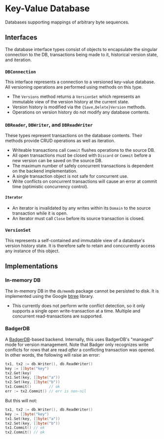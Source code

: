 # Key-Value Database

Databases supporting mappings of arbitrary byte sequences.

## Interfaces

The database interface types consist of objects to encapsulate the singular connection to the DB, transactions being made to it, historical version state, and iteration.

### `DBConnection`

This interface represents a connection to a versioned key-value database. All versioning operations are performed using methods on this type.
  * The `Versions` method returns a `VersionSet` which represents an immutable view of the version history at the current state.
  * Version history is modified via the `{Save,Delete}Version` methods.
  * Operations on version history do not modify any database contents.

### `DBReader`, `DBWriter`, and `DBReadWriter`

These types represent transactions on the database contents. Their methods provide CRUD operations as well as iteration.
  * Writeable transactions call `Commit` flushes operations to the source DB.
  * All open transactions must be closed with `Discard` or `Commit` before a new version can be saved on the source DB.
  * The maximum number of safely concurrent transactions is dependent on the backend implementation.
  * A single transaction object is not safe for concurrent use.
  * Write conflicts on concurrent transactions will cause an error at commit time (optimistic concurrency control).

#### `Iterator`

  * An iterator is invalidated by any writes within its `Domain` to the source transaction while it is open.
  * An iterator must call `Close` before its source transaction is closed.

### `VersionSet`

This represents a self-contained and immutable view of a database's version history state. It is therefore safe to retain and conccurently access any instance of this object.

## Implementations

### In-memory DB

The in-memory DB in the `db/memdb` package cannot be persisted to disk. It is implemented using the Google [btree](https://pkg.go.dev/github.com/google/btree) library.
  * This currently does not perform write conflict detection, so it only supports a single open write-transaction at a time. Multiple and concurrent read-transactions are supported.

### BadgerDB ###

A [BadgerDB](https://pkg.go.dev/github.com/dgraph-io/badger/v3)-based backend. Internally, this uses BadgerDB's "managed" mode for version management.
Note that Badger only recognizes write conflicts for rows that are read _after_ a conflicting transaction was opened. In other words, the following will raise an error:

```go
tx1, tx2 := db.Writer(), db.ReadWriter()
key := []byte("key")
tx2.Get(key)
tx1.Set(key, []byte("a"))
tx2.Set(key, []byte("b"))
tx1.Commit()        // ok
err := tx2.Commit() // err is non-nil
```

But this will not:
```go
tx1, tx2 := db.Writer(), db.ReadWriter()
key := []byte("key")
tx1.Set(key, []byte("a"))
tx2.Set(key, []byte("b"))
tx1.Commit() // ok
tx2.Commit() // ok
```
